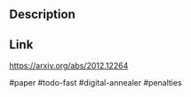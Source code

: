 ## Description

## Link
https://arxiv.org/abs/2012.12264

#paper #todo-fast #digital-annealer #penalties